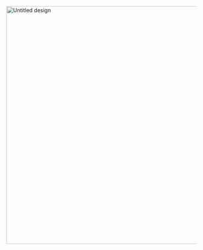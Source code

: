 
<img width="1200" height="630" alt="Untitled design" src="https://github.com/user-attachments/assets/1b4b6162-e3c6-45d2-8853-1e539421df1f" />

